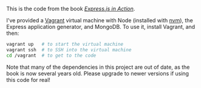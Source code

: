 This is the code from the book [*Express.js in Action*](http://manning.com/hahn/?a_aid=express-in-action&a_bid=fe3fcff7).

I've provided a [Vagrant](https://www.vagrantup.com/) virtual machine with Node (installed with [nvm](https://github.com/creationix/nvm)), the Express application generator, and MongoDB. To use it, install Vagrant, and then:

```sh
vagrant up   # to start the virtual machine
vagrant ssh  # to SSH into the virtual machine
cd /vagrant  # to get to the code
```

Note that many of the dependencies in this project are out of date, as the book is now several years old. Please upgrade to newer versions if using this code for real!
